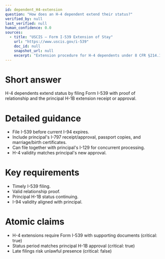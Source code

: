 ```yaml
---
id: dependent_H4-extension
question: "How does an H-4 dependent extend their status?"
verified_by: null
last_verified: null
human_confidence: 0.0
sources:
  - title: "USCIS – Form I-539 Extension of Stay"
    url: "https://www.uscis.gov/i-539"
    doc_id: null
    snapshot_url: null
    excerpt: "Extension procedure for H-4 dependents under 8 CFR §214.1(c)."
---
```


# Short answer
H-4 dependents extend status by filing Form I-539 with proof of relationship and the principal H-1B extension receipt or approval.

# Detailed guidance
- File I-539 before current I-94 expires.  
- Include principal's I-797 receipt/approval, passport copies, and marriage/birth certificates.  
- Can file together with principal's I-129 for concurrent processing.  
- H-4 validity matches principal's new approval.  

# Key requirements
- Timely I-539 filing.  
- Valid relationship proof.  
- Principal H-1B status continuing.  
- I-94 validity aligned with principal.  

# Atomic claims
- H-4 extensions require Form I-539 with supporting documents (critical: true)
- Status period matches principal H-1B approval (critical: true)
- Late filings risk unlawful presence (critical: false)

